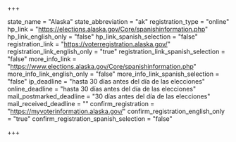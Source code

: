+++

state_name = "Alaska"
state_abbreviation = "ak"
registration_type = "online"
hp_link = "https://elections.alaska.gov/Core/spanishinformation.php"
hp_link_english_only = "false"
hp_link_spanish_selection = "false"
registration_link = "https://voterregistration.alaska.gov/"
registration_link_english_only = "true"
registration_link_spanish_selection = "false"
more_info_link = "https://www.elections.alaska.gov/Core/spanishinformation.php"
more_info_link_english_only = "false"
more_info_link_spanish_selection = "false"
ip_deadline = "hasta 30 días antes del día de las elecciones"
online_deadline = "hasta 30 días antes del día de las elecciones"
mail_postmarked_deadline = "30 días antes del día de las elecciones"
mail_received_deadline = ""
confirm_registration = "https://myvoterinformation.alaska.gov/"
confirm_registration_english_only = "true"
confirm_registration_spanish_selection = "false"

+++